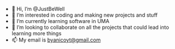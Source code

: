 - 👋 Hi, I’m @JustBeWell
- 👀 I’m interested in coding and making new projects and stuff
- 🌱 I’m currently learning software in UMA 
- 💞️ I’m looking to collaborate on all the projects that could lead into learning more things
- 📫 My email is byanicoyt@gmail.com
